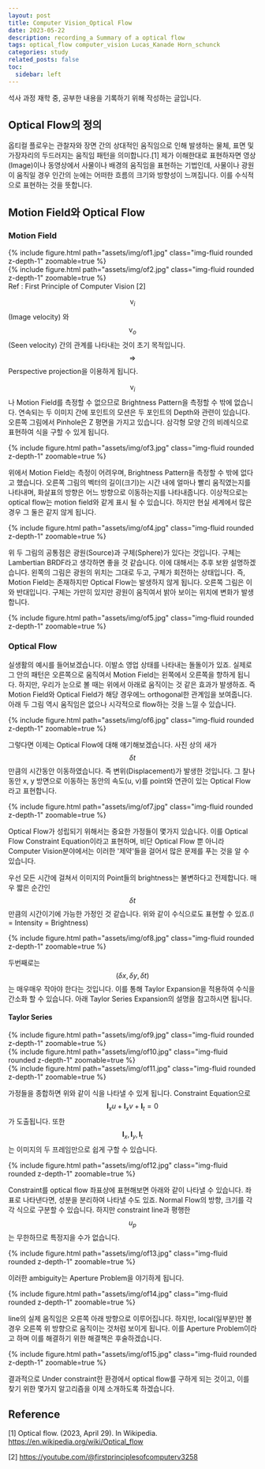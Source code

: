 ```yaml
---
layout: post
title: Computer Vision_Optical Flow
date: 2023-05-22
description: recording_a Summary of a optical flow
tags: optical_flow computer_vision Lucas_Kanade Horn_schunck
categories: study
related_posts: false
toc:
  sidebar: left
---
```


석사 과정 재학 중, 공부한 내용을 기록하기 위해 작성하는 글입니다.

## Optical Flow의 정의

옵티컬 플로우는 관찰자와 장면 간의 상대적인 움직임으로 인해 발생하는 물체, 표면 및 가장자리의 두드러지는 움직임 패턴을 의미합니다.[1] 제가 이해한대로 표현하자면 영상(Image)이나 동영상에서 사물이나 배경의 움직임을 표현하는 기법인데, 사물이나 광원이 움직일 경우 인간의 눈에는 어떠한 흐름의 크기와 방향성이 느껴집니다. 이를 수식적으로 표현하는 것을 뜻합니다.

## Motion Field와 Optical Flow

### Motion Field
<div class="row mt-3">
    <div class="col-sm mt-3 mt-md-0">
        {% include figure.html path="assets/img/of1.jpg" class="img-fluid rounded z-depth-1" zoomable=true %}
    </div>
    <div class="col-sm mt-3 mt-md-0">
        {% include figure.html path="assets/img/of2.jpg" class="img-fluid rounded z-depth-1" zoomable=true %}
    </div>
</div>
<div class="caption">
    Ref : First Principle of Computer Vision [2]
</div>

$$ \mathrm{v}_i $$(Image velocity) 와 $$ \mathrm{v}_o $$(Seen velocity) 간의 관계를 나타내는 것이 초기 목적입니다. 
$$ \Rightarrow $$ Perspective projection을 이용하게 됩니다.

$$ \mathrm{v}_i $$ 나 Motion Field를 측정할 수 없으므로 Brightness Pattern을 측정할 수 밖에 없습니다.
연속되는 두 이미지 간에 포인트의 모션은 두 포인트의 Depth와 관련이 있습니다.
오른쪽 그림에서 Pinhole은 Z 평면을 가지고 있습니다. 삼각형 모양 간의 비례식으로 표현하여 식을 구할 수 있게 됩니다.

<div class="row mt-3">
    <div class="col-sm mt-3 mt-md-0">
        {% include figure.html path="assets/img/of3.jpg" class="img-fluid rounded z-depth-1" zoomable=true %}
    </div>
</div>

위에서 Motion Field는 측정이 어려우며, Brightness Pattern을 측정할 수 밖에 없다고 했습니다.
오른쪽 그림의 벡터의 길이(크기)는 시간 내에 얼마나 빨리 움직였는지를 나타내며, 화살표의 방향은 어느 방향으로 이동하는지를 나타내줍니다. 
이상적으로는 optical flow는 motion field와 같게 표시 될 수 있습니다. 하지만 현실 세계에서 많은 경우 그 둘은 같지 않게 됩니다.

<div class="row mt-3">
    <div class="col-sm mt-3 mt-md-0">
        {% include figure.html path="assets/img/of4.jpg" class="img-fluid rounded z-depth-1" zoomable=true %}
    </div>
</div>

위 두 그림의 공통점은 광원(Source)과 구체(Sphere)가 있다는 것입니다. 구체는 Lambertian BRDF라고 생각하면 좋을 것 같습니다. 이에 대해서는 추후 보완 설명하겠습니다.
왼쪽의 그림은 광원의 위치는 그대로 두고, 구체가 회전하는 상태입니다. 즉, Motion Field는 존재하지만 Optical Flow는 발생하지 않게 됩니다.
오른쪽 그림은 이와 반대입니다. 구체는 가만히 있지만 광원이 움직여서 밝아 보이는 위치에 변화가 발생합니다. 

<div class="row mt-3">
    <div class="col-sm mt-3 mt-md-0">
        {% include figure.html path="assets/img/of5.jpg" class="img-fluid rounded z-depth-1" zoomable=true %}
    </div>
</div>

### Optical Flow

실생활의 예시를 들어보겠습니다. 이발소 영업 상태를 나타내는 돌돌이가 있죠. 실제로 그 안의 패턴은 오른쪽으로 움직여서 Motion Field는 왼쪽에서 오른쪽을 향하게 됩니다.
하지만, 우리가 눈으로 볼 때는 위에서 아래로 움직이는 것 같은 효과가 발생하죠. 즉 Motion Field와 Optical Field가 해당 경우에느 orthogonal한 관계임을 보여줍니다.
아래 두 그림 역시 움직임은 없으나 시각적으로 flow하는 것을 느낄 수 있습니다.

<div class="row mt-3">
    <div class="col-sm mt-3 mt-md-0">
        {% include figure.html path="assets/img/of6.jpg" class="img-fluid rounded z-depth-1" zoomable=true %}
    </div>
</div>

그렇다면 이제는 Optical Flow에 대해 얘기해보겠습니다. 사진 상의 새가 $$ \delta t $$ 만큼의 시간동안 이동하였습니다. 즉 변위(Displacement)가 발생한 것입니다.
그 찰나동안 x, y 방면으로 이동하는 동안의 속도(u, v)를 point와 연관이 있는 Optical Flow라고 표현합니다.

<div class="row mt-3">
    <div class="col-sm mt-3 mt-md-0">
        {% include figure.html path="assets/img/of7.jpg" class="img-fluid rounded z-depth-1" zoomable=true %}
    </div>
</div>

Optical Flow가 성립되기 위해서는 중요한 가정들이 몇가지 있습니다. 이를 Optical Flow Constraint Equation이라고 표현하며, 비단 Optical Flow 뿐 아니라 
Computer Vision분야에서는 이러한 '제약'들을 걸어서 많은 문제를 푸는 것을 알 수 있습니다.

우선 모든 시간에 걸쳐서 이미지의 Point들의 brightness는 불변하다고 전제합니다. 매우 짧은 순간인 $$ \delta t $$ 만큼의 시간이기에 가능한 가정인 것 같습니다.
위와 같이 수식으로도 표현할 수 있죠.(I = Intensity = Brightness)

<div class="row mt-3">
    <div class="col-sm mt-3 mt-md-0">
        {% include figure.html path="assets/img/of8.jpg" class="img-fluid rounded z-depth-1" zoomable=true %}
    </div>
</div>

두번째로는 $$ (\delta x, \delta y, \delta t) $$는 매우매우 작아야 한다는 것입니다. 이를 통해 Taylor Expansion을 적용하여 수식을 간소화 할 수 있습니다.
아래 Taylor Series Expansion의 설명을 참고하시면 됩니다.

#### Taylor Series

<div class="row mt-3">
    <div class="col-sm mt-3 mt-md-0">
        {% include figure.html path="assets/img/of9.jpg" class="img-fluid rounded z-depth-1" zoomable=true %}
    </div>
</div>

<div class="row mt-3">
    <div class="col-sm mt-3 mt-md-0">
        {% include figure.html path="assets/img/of10.jpg" class="img-fluid rounded z-depth-1" zoomable=true %}
    </div>
    <div class="col-sm mt-3 mt-md-0">
        {% include figure.html path="assets/img/of11.jpg" class="img-fluid rounded z-depth-1" zoomable=true %}
    </div>
</div>

가정들을 종합하면 위와 같이 식을 나타낼 수 있게 됩니다. Constraint Equation으로 $$ \mathbf{I}_x{u} + \mathbf{I}_x{v} + \mathbf{I}_t = 0 $$ 가 도출됩니다.
또한 $$ \mathbf{I}_x, \mathbf{I}_y, \mathbf{I}_t $$는 이미지의 두 프레임만으로 쉽게 구할 수 있습니다.

<div class="row mt-3">
    <div class="col-sm mt-3 mt-md-0">
        {% include figure.html path="assets/img/of12.jpg" class="img-fluid rounded z-depth-1" zoomable=true %}
    </div>
</div>

Constraint를 optical flow 좌표상에 표현해보면 아래와 같이 나타낼 수 있습니다. 좌표로 나타낸다면, 성분을 분리하여 나타낼 수도 있죠.
Normal Flow의 방향, 크기를 각각 식으로 구분할 수 있습니다. 하지만 constraint line과 평행한 $$ u_p $$ 는 무한하므로 특정지을 수가 없습니다. 

<div class="row mt-3">
    <div class="col-sm mt-3 mt-md-0">
        {% include figure.html path="assets/img/of13.jpg" class="img-fluid rounded z-depth-1" zoomable=true %}
    </div>
</div>

이러한 ambiguity는 Aperture Problem을 야기하게 됩니다.

<div class="row mt-3">
    <div class="col-sm mt-3 mt-md-0">
        {% include figure.html path="assets/img/of14.jpg" class="img-fluid rounded z-depth-1" zoomable=true %}
    </div>
</div>

line의 실제 움직임은 오른쪽 아래 방향으로 이루어집니다. 하지만, local(일부분)만 볼 경우 오른쪽 위 방향으로 움직이는 것처럼 보이게 됩니다.
이를 Aperture Problem이라고 하며 이를 해결하기 위한 해결책은 후술하겠습니다.

<div class="row mt-3">
    <div class="col-sm mt-3 mt-md-0">
        {% include figure.html path="assets/img/of15.jpg" class="img-fluid rounded z-depth-1" zoomable=true %}
    </div>
</div>

결과적으로 Under constraint한 환경에서 optical flow를 구하게 되는 것이고, 이를 찾기 위한 몇가지 알고리즘을 이제 소개하도록 하겠습니다.

##

## Reference

[1] Optical flow. (2023, April 29). In Wikipedia. https://en.wikipedia.org/wiki/Optical_flow

[2] https://youtube.com/@firstprinciplesofcomputerv3258